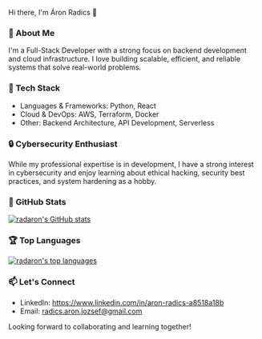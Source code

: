 Hi there, I'm Áron Radics 👋

### 🚀 About Me

I'm a Full-Stack Developer with a strong focus on backend development and cloud infrastructure. I love building scalable, efficient, and reliable systems that solve real-world problems.

### 🔧 Tech Stack

* Languages & Frameworks: Python, React
* Cloud & DevOps: AWS, Terraform, Docker
* Other: Backend Architecture, API Development, Serverless


### 🔒 Cybersecurity Enthusiast

While my professional expertise is in development, I have a strong interest in cybersecurity and enjoy learning about ethical hacking, security best practices, and system hardening as a hobby.

### 🌟 GitHub Stats
[![radaron's GitHub stats](https://github-readme-stats.vercel.app/api?username=radaron&theme=radical)](https://github.com/anuraghazra/github-readme-stats)


### 🏆 Top Languages
[![radaron's top languages](https://github-readme-stats.vercel.app/api/top-langs/?username=radaron&layout=compact&theme=radical)](https://github.com/anuraghazra/github-readme-stats)

### 📫 Let's Connect
* LinkedIn:  https://www.linkedin.com/in/aron-radics-a8518a18b
* Email: radics.aron.jozsef@gmail.com

Looking forward to collaborating and learning together!

